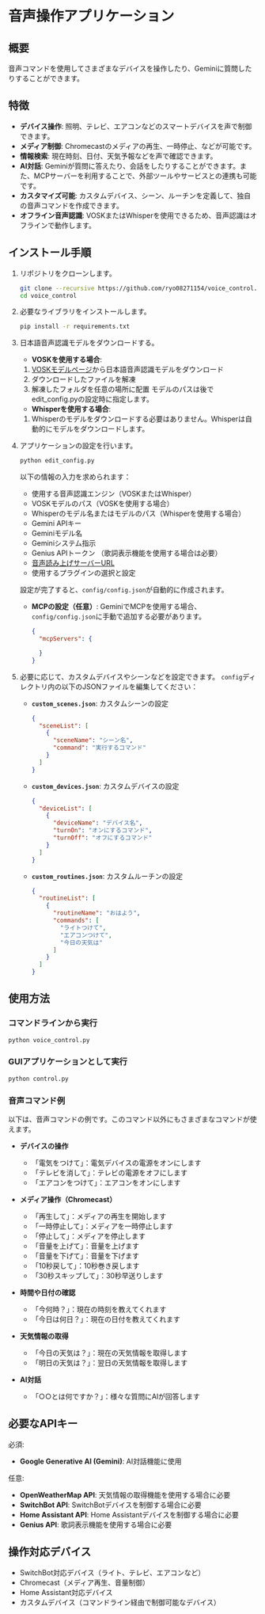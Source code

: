 # 音声操作アプリケーション

## 概要

音声コマンドを使用してさまざまなデバイスを操作したり、Geminiに質問したりすることができます。

## 特徴

- **デバイス操作**: 照明、テレビ、エアコンなどのスマートデバイスを声で制御できます。
- **メディア制御**: Chromecastのメディアの再生、一時停止、などが可能です。
- **情報検索**: 現在時刻、日付、天気予報などを声で確認できます。
- **AI対話**: Geminiが質問に答えたり、会話をしたりすることができます。また、MCPサーバーを利用することで、外部ツールやサービスとの連携も可能です。
- **カスタマイズ可能**: カスタムデバイス、シーン、ルーチンを定義して、独自の音声コマンドを作成できます。
- **オフライン音声認識**: VOSKまたはWhisperを使用できるため、音声認識はオフラインで動作します。

## インストール手順

1. リポジトリをクローンします。

   ```bash
   git clone --recursive https://github.com/ryo08271154/voice_control.git
   cd voice_control
   ```

2. 必要なライブラリをインストールします。

   ```bash
   pip install -r requirements.txt
   ```

3. 日本語音声認識モデルをダウンロードする。
   - **VOSKを使用する場合**:
   1. [VOSKモデルページ](https://alphacephei.com/vosk/models)から日本語音声認識モデルをダウンロード
   2. ダウンロードしたファイルを解凍
   3. 解凍したフォルダを任意の場所に配置
   モデルのパスは後でedit_config.pyの設定時に指定します。
   - **Whisperを使用する場合**:
    1. Whisperのモデルをダウンロードする必要はありません。Whisperは自動的にモデルをダウンロードします。

4. アプリケーションの設定を行います。

   ```bash
   python edit_config.py
   ```

   以下の情報の入力を求められます：
   - 使用する音声認識エンジン（VOSKまたはWhisper）
   - VOSKモデルのパス（VOSKを使用する場合）
   - Whisperのモデル名またはモデルのパス（Whisperを使用する場合）
   - Gemini APIキー
   - Geminiモデル名
   - Geminiシステム指示
   - Genius APIトークン （歌詞表示機能を使用する場合は必要）
   - [音声読み上げサーバーURL](https://github.com/ryo08271154/voice_control_server)
   - 使用するプラグインの選択と設定

   設定が完了すると、`config/config.json`が自動的に作成されます。
   - **MCPの設定（任意）**:
      GeminiでMCPを使用する場合、`config/config.json`に手動で追加する必要があります。

     ```json
     {
       "mcpServers": {

       }
     }
     ```

5. 必要に応じて、カスタムデバイスやシーンなどを設定できます。
   `config`ディレクトリ内の以下のJSONファイルを編集してください：

   - **`custom_scenes.json`**: カスタムシーンの設定

     ```json
     {
       "sceneList": [
         {
           "sceneName": "シーン名",
           "command": "実行するコマンド"
         }
       ]
     }
     ```

   - **`custom_devices.json`**: カスタムデバイスの設定

     ```json
     {
       "deviceList": [
         {
           "deviceName": "デバイス名",
           "turnOn": "オンにするコマンド",
           "turnOff": "オフにするコマンド"
         }
       ]
     }
     ```

   - **`custom_routines.json`**: カスタムルーチンの設定

     ```json
     {
       "routineList": [
         {
           "routineName": "おはよう",
           "commands": [
             "ライトつけて",
             "エアコンつけて",
             "今日の天気は"
           ]
         }
       ]
     }
     ```

## 使用方法

### コマンドラインから実行

```bash
python voice_control.py
```

### GUIアプリケーションとして実行

```bash
python control.py
```

### 音声コマンド例

以下は、音声コマンドの例です。このコマンド以外にもさまざまなコマンドが使えます。

- **デバイスの操作**
  - 「電気をつけて」：電気デバイスの電源をオンにします
  - 「テレビを消して」：テレビの電源をオフにします
  - 「エアコンをつけて」：エアコンをオンにします

- **メディア操作（Chromecast）**
  - 「再生して」：メディアの再生を開始します
  - 「一時停止して」：メディアを一時停止します
  - 「停止して」：メディアを停止します
  - 「音量を上げて」：音量を上げます
  - 「音量を下げて」：音量を下げます
  - 「10秒戻して」：10秒巻き戻します
  - 「30秒スキップして」：30秒早送りします

- **時間や日付の確認**
  - 「今何時？」：現在の時刻を教えてくれます
  - 「今日は何日？」：現在の日付を教えてくれます

- **天気情報の取得**
  - 「今日の天気は？」：現在の天気情報を取得します
  - 「明日の天気は？」：翌日の天気情報を取得します

- **AI対話**
  - 「○○とは何ですか？」：様々な質問にAIが回答します

## 必要なAPIキー

必須:

- **Google Generative AI (Gemini)**: AI対話機能に使用

任意:

- **OpenWeatherMap API**: 天気情報の取得機能を使用する場合に必要
- **SwitchBot API**: SwitchBotデバイスを制御する場合に必要
- **Home Assistant API**: Home Assistantデバイスを制御する場合に必要
- **Genius API**: 歌詞表示機能を使用する場合に必要

## 操作対応デバイス

- SwitchBot対応デバイス（ライト、テレビ、エアコンなど）
- Chromecast（メディア再生、音量制御）
- Home Assistant対応デバイス
- カスタムデバイス（コマンドライン経由で制御可能なデバイス）
